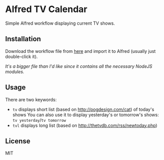 # Alfred TV Calendar
Simple Alfred workflow displaying current TV shows.

## Installation
Download the workflow file from [here](https://github.com/marek-nogiec/alfred-tv-calendar/blob/master/dist/alfred-tv-calendar.alfredworkflow?raw=true) and import it to Alfred (usually just double-click it).

_It's a bigger file than I'd like since it contains all the necessary NodeJS modules._

## Usage
There are two keywords:
- `tv` displays short list (based on http://pogdesign.com/cat) of today's shows
You can also use it to display yesterday's or tomorrow's shows: `tv yesterday`/`tv tomorrow`
- `tvl` displays long list (based on http://thetvdb.com/rss/newtoday.php)

## License
MIT
